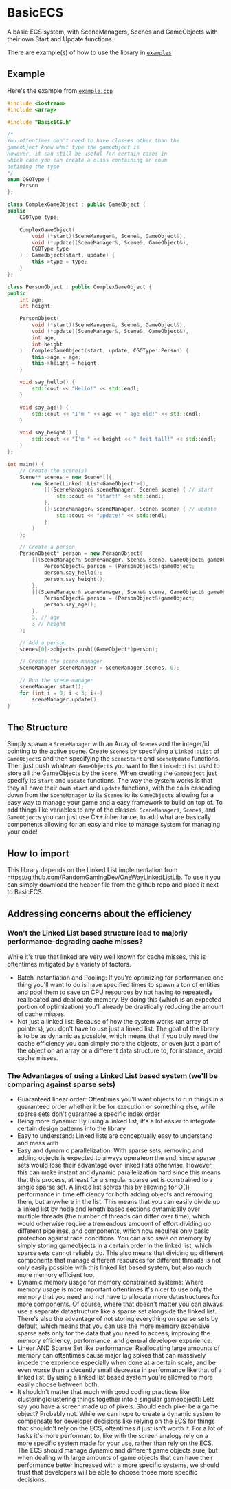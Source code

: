 # BasicECS
A basic ECS system, with SceneManagers, Scenes and GameObjects with their own Start and Update functions. 

There are example(s) of how to use the library in [`examples`](https://github.com/RandomGamingDev/BasicECS/blob/main/examples)

## Example
Here's the example from [`example.cpp`](https://github.com/RandomGamingDev/BasicECS/blob/main/examples/example.cpp)
```cpp
#include <iostream>
#include <array>

#include "BasicECS.h"

/* 
You oftentimes don't need to have classes other than the
gameobject know what type the gameobject is 
However, it can still be useful for certain cases in
which case you can create a class containing an enum
defining the type
*/
enum CGOType {
	Person
};

class ComplexGameObject : public GameObject {
public:
	CGOType type;

	ComplexGameObject(
		void (*start)(SceneManager&, Scene&, GameObject&),
		void (*update)(SceneManager&, Scene&, GameObject&),
		CGOType type
	) : GameObject(start, update) {
		this->type = type;
	}
};

class PersonObject : public ComplexGameObject {
public:
	int age;
	int height;

	PersonObject(
		void (*start)(SceneManager&, Scene&, GameObject&),
		void (*update)(SceneManager&, Scene&, GameObject&),
		int age,
		int height
	) : ComplexGameObject(start, update, CGOType::Person) {
		this->age = age;
		this->height = height;
	}

	void say_hello() {
		std::cout << "Hello!" << std::endl;
	}

	void say_age() {
		std::cout << "I'm " << age << " age old!" << std::endl;
	}

	void say_height() {
		std::cout << "I'm " << height << " feet tall!" << std::endl;
	}
};

int main() {
	// Create the scene(s)
	Scene** scenes = new Scene*[]{
		new Scene(Linked::List<GameObject*>(),
			[](SceneManager& sceneManager, Scene& scene) { // start
				std::cout << "start!" << std::endl;
			},
			[](SceneManager& sceneManager, Scene& scene) { // update
				std::cout << "update!" << std::endl;
			}
		)
	};

	// Create a person
	PersonObject* person = new PersonObject(
		[](SceneManager& sceneManager, Scene& scene, GameObject& gameObject) { // start()
			PersonObject& person = (PersonObject&)gameObject;
			person.say_hello();
			person.say_height();
		},
		[](SceneManager& sceneManager, Scene& scene, GameObject& gameObject) { // update()
			PersonObject& person = (PersonObject&)gameObject;
			person.say_age();
		},
		3, // age
		3 // height
	);

	// Add a person
	scenes[0]->objects.push((GameObject*)person);

	// Create the scene manager
	SceneManager sceneManager = SceneManager(scenes, 0);

	// Run the scene manager
	sceneManager.start();
	for (int i = 0; i < 3; i++)
		sceneManager.update();
}
```

## The Structure
Simply spawn a `SceneManager` with an Array of `Scene`s and the integer/id pointing to the active scene. Create `Scene`s by specifying a `Linked::List` of `GameObject`s and then specifying the `sceneStart` and `sceneUpdate` functions. Then just push whatever `GameObject`s you want to the `Linked::List` used to store all the GameObjects by the `Scene`. When creating the `GameObject` just specify its `start` and `update` functions. The way the system works is that they all have their own `start` and `update` functions, with the calls cascading down from the `SceneManager` to its `Scene`s to its `GameObject`s allowing for a easy way to manage your game and a easy framework to build on top of.
To add things like variables to any of the classes: `SceneManager`s, `Scene`s, and `GameObject`s you can just use C++ inheritance, to add what are basically components allowing for an easy and nice to manage system for managing your code!

## How to import
This library depends on the Linked List implementation from https://github.com/RandomGamingDev/OneWayLinkedListLib. To use it you can simply download the header file from the github repo and place it next to BasicECS.

## Addressing concerns about the efficiency
### Won't the Linked List based structure lead to majorly performance-degrading cache misses?
While it's true that linked are very well known for cache misses, this is oftentimes mitigated by a variety of factors.
- Batch Instantiation and Pooling: If you're optimizing for performance one thing you'll want to do is have specified times to spawn a ton of entities and pool them to save on CPU resources by not having to repeatedly reallocated and deallocate memory. By doing this (which is an expected portion of optimization) you'll already be drastically reducing the amount of cache misses.
- Not just a linked list: Because of how the system works (an array of pointers), you don't have to use just a linked list. The goal of the library is to be as dynamic as possible, which means that if you truly need the cache efficiency you can simply store the objects, or even just a part of the object on an array or a different data structure to, for instance, avoid cache misses.

### The Advantages of using a Linked List based system (we'll be comparing against sparse sets)
- Guaranteed linear order: Oftentimes you'll want objects to run things in a guaranteed order whether it be for execution or something else, while sparse sets don't guarantee a specific index order
- Being more dynamic: By using a linked list, it's a lot easier to integrate certain design patterns into the library
- Easy to understand: Linked lists are conceptually easy to understand and mess with
- Easy and dynamic parallelization: With sparse sets, removing and adding objects is expected to always operateon the end, since sparse sets would lose their advantage over linked lists otherwise. However, this can make instant and dynamic parallelization hard since this means that this process, at least for a singular sparse set is constrained to a single sparse set. A linked list solves this by allowing for O(1) performance in time efficiency for both adding objects and removing them, but anywhere in the list. This means that you can easily divide up a linked list by node and length based sections dynamically over multiple threads (the number of threads can differ over time), which would otherwise require a tremendous amouont of effort dividing up different pipelines, and components, which now requires only basic protection against race conditions. You can also save on memory by simply storing gameobjects in a certain order in the linked list, which sparse sets cannot reliably do. This also means that dividing up different components that manage different resources for different threads is not only easily possible with this linked list based system, but also much more memory efficient too.
- Dynamic memory usage for memory constrained systems: Where memory usage is more important oftentimes it's nicer to use only the memory that you need and not have to allocate more datastructures for more components. Of course, where that doesn't matter you can always use a separate datastructure like a sparse set alongside the linked list. There's also the advantage of not storing everything on sparse sets by default, which means that you can use the more memory expensive sparse sets only for the data that you need to access, improving the memory efficiency, performance, and general developer experience.
- Linear AND Sparse Set like performance: Reallocating large amounts of memory can oftentimes cause major lag spikes that can massively impede the exprience especially when done at a certain scale, and be even worse than a decently small decrease in performance like that of a linked list. By using a linked list based system you're allowed to more easily choose between both.
- It shouldn't matter that much with good coding practices like clustering(clustering things together into a singular gameobject): Lets say you have a screen made up of pixels. Should each pixel be a game object? Probably not. While we can hope to create a dynamic system to compensate for developer decisions like relying on the ECS for things that shouldn't rely on the ECS, oftentimes it just isn't worth it. For a lot of tasks it's more performant to, like with the screen analogy rely on a more specific system made for your use, rather than rely on the ECS. The ECS should manage dynamic and different game objects sure, but when dealing with large amounts of game objects that can have their performance better increased with a more specific systems, we should trust that developers will be able to choose those more specific decisions.
